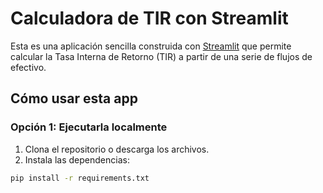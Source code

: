 # Calculadora de TIR con Streamlit

Esta es una aplicación sencilla construida con [Streamlit](https://streamlit.io/) que permite calcular la Tasa Interna de Retorno (TIR) a partir de una serie de flujos de efectivo.

## Cómo usar esta app

### Opción 1: Ejecutarla localmente

1. Clona el repositorio o descarga los archivos.
2. Instala las dependencias:

```bash
pip install -r requirements.txt
